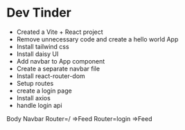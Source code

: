 # Dev Tinder

- Created a Vite + React project
- Remove unnecessary code and create a hello world App
- Install tailwind css
- Install daisy UI
- Add navbar to App component
- Create a separate navbar file
- Install react-router-dom
- Setup routes
- create a login page
- Install axios
- handle login api

Body
Navbar
Router=/ =>Feed
Router=login =>Feed
